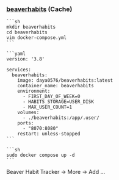 ### [beaverhabits](https://github.com/daya0576/beaverhabits) (Cache)

````{tab} Docker 22 ARM
```sh
mkdir beaverhabits
cd beaverhabits
vim docker-compose.yml
```

```yaml
version: '3.8'

services:
  beaverhabits:
    image: daya0576/beaverhabits:latest
    container_name: beaverhabits
    environment:
      - FIRST_DAY_OF_WEEK=0
      - HABITS_STORAGE=USER_DISK
      - MAX_USER_COUNT=1
    volumes:
      - ./beaverhabits:/app/.user/
    ports:
      - "8070:8080"
    restart: unless-stopped
```

```sh
sudo docker compose up -d
```

````

Beaver Habit Tracker → More → Add ...